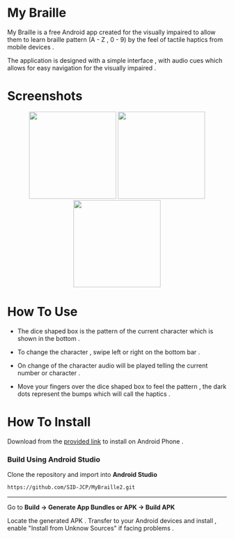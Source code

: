 # My Braille

My Braille is a free Android app created for the visually impaired to allow them to learn braille pattern (A - Z , 0 - 9) by the feel of tactile haptics from mobile devices . 

The application is designed with a simple interface , with audio cues which allows for easy navigation for the visually impaired .


# Screenshots 

<p align="center">

  <img src="https://github.com/SID-JCP/MyBraille2/blob/master/screenshots/Screenshot_20250414-114954.png?raw=true" width="200" />
  <img src="https://github.com/SID-JCP/MyBraille2/blob/master/screenshots/Screenshot_20250414-115003.png?raw=true" width="200" />
  <img src="https://github.com/SID-JCP/MyBraille2/blob/master/screenshots/Screenshot_20250414-115022.png?raw=true" width="200"/>
  
</p>

# How To Use

- The dice shaped box is the pattern of the current character which is shown in the bottom .

- To change the character , swipe left or right on the bottom bar . 

- On change of the character audio will be played telling the current number or character .

- Move your fingers over the dice shaped box to feel the pattern , the dark dots represent the bumps which will call the haptics . 

# How To Install 

Download from the [provided link](https://github.com/SID-JCP/MyBraille2/releases/download/MyBraille/MyBraille.apk) to install on Android Phone . 

### Build Using Android Studio

Clone the repository and import into **Android Studio** 
```bash 
https://github.com/SID-JCP/MyBraille2.git
```  
---

Go to **Build -> Generate App Bundles or APK -> Build APK**

Locate the generated APK . Transfer to your Android devices and install , enable "Install from Unknow Sources" if facing problems . 
